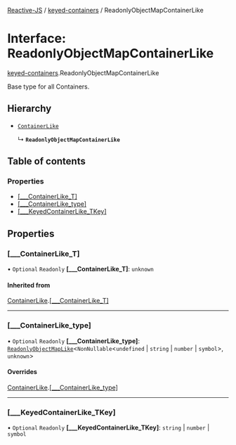 [Reactive-JS](../README.md) / [keyed-containers](../modules/keyed_containers.md) / ReadonlyObjectMapContainerLike

# Interface: ReadonlyObjectMapContainerLike

[keyed-containers](../modules/keyed_containers.md).ReadonlyObjectMapContainerLike

Base type for all Containers.

## Hierarchy

- [`ContainerLike`](containers.ContainerLike.md)

  ↳ **`ReadonlyObjectMapContainerLike`**

## Table of contents

### Properties

- [[\_\_\_ContainerLike\_T]](keyed_containers.ReadonlyObjectMapContainerLike.md#[___containerlike_t])
- [[\_\_\_ContainerLike\_type]](keyed_containers.ReadonlyObjectMapContainerLike.md#[___containerlike_type])
- [[\_\_\_KeyedContainerLike\_TKey]](keyed_containers.ReadonlyObjectMapContainerLike.md#[___keyedcontainerlike_tkey])

## Properties

### [\_\_\_ContainerLike\_T]

• `Optional` `Readonly` **[\_\_\_ContainerLike\_T]**: `unknown`

#### Inherited from

[ContainerLike](containers.ContainerLike.md).[[___ContainerLike_T]](containers.ContainerLike.md#[___containerlike_t])

___

### [\_\_\_ContainerLike\_type]

• `Optional` `Readonly` **[\_\_\_ContainerLike\_type]**: [`ReadonlyObjectMapLike`](../modules/keyed_containers.md#readonlyobjectmaplike)<`NonNullable`<`undefined` \| `string` \| `number` \| `symbol`\>, `unknown`\>

#### Overrides

[ContainerLike](containers.ContainerLike.md).[[___ContainerLike_type]](containers.ContainerLike.md#[___containerlike_type])

___

### [\_\_\_KeyedContainerLike\_TKey]

• `Optional` `Readonly` **[\_\_\_KeyedContainerLike\_TKey]**: `string` \| `number` \| `symbol`
